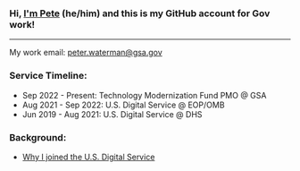 ### Hi, **[I'm Pete](https://whoispete.com)** (he/him) and this is my GitHub account for Gov work!

---

My work email: peter.waterman@gsa.gov

### Service Timeline:

- Sep 2022 - Present: Technology Modernization Fund PMO @ GSA
- Aug 2021 - Sep 2022: U.S. Digital Service @ EOP/OMB
- Jun 2019 - Aug 2021: U.S. Digital Service @ DHS

### Background:

- [Why I joined the U.S. Digital Service](https://medium.com/the-u-s-digital-service/why-we-serve-pete-waterman-24e2b72b3173)
